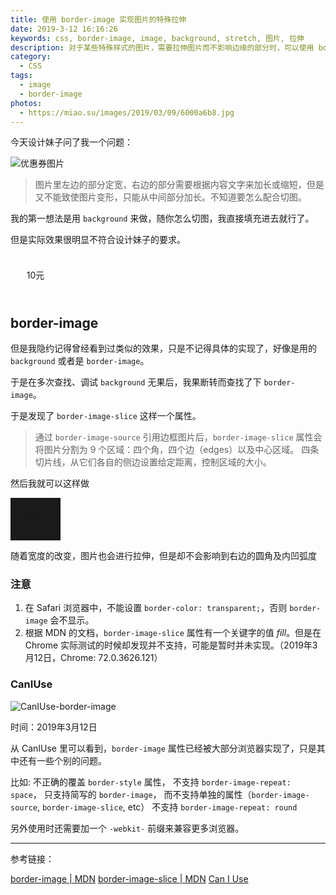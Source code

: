 ```yaml
---
title: 使用 border-image 实现图片的特殊拉伸
date: 2019-3-12 16:16:26
keywords: css, border-image, image, background, stretch, 图片, 拉伸
description: 对于某些特殊样式的图片，需要拉伸图片而不影响边缘的部分时，可以使用 border-image 属性来实现
category:
  - CSS
tags:
  - image
  - border-image
photos:
  - https://miao.su/images/2019/03/09/6000a6b8.jpg
---
```


今天设计妹子问了我一个问题：

![优惠券图片](https://miao.su/images/2019/03/12/0af1f1da3d377c2d4405b.png)

> 图片里左边的部分定宽，右边的部分需要根据内容文字来加长或缩短，但是又不能致使图片变形，只能从中间部分加长。不知道要怎么配合切图。

<!-- more -->

我的第一想法是用 `background` 来做，随你怎么切图，我直接填充进去就行了。

但是实际效果很明显不符合设计妹子的要求。

<div style="width: 80px; height: 68px; line-height: 68px; text-align: center; background: url(https://miao.su/images/2019/03/12/d22ea6dd07ce2041566cc.png) no-repeat 0 0 / 100% 100%;">10元</div>

## border-image

但是我隐约记得曾经看到过类似的效果，只是不记得具体的实现了，好像是用的 `background` 或者是 `border-image`。

于是在多次查找、调试 `background` 无果后，我果断转而查找了下 `border-image`。

于是发现了 `border-image-slice` 这样一个属性。

> 通过 `border-image-source` 引用边框图片后，`border-image-slice` 属性会将图片分割为 9 个区域：四个角，四个边（edges）以及中心区域。
> 四条切片线，从它们各自的侧边设置给定距离，控制区域的大小。

然后我就可以这样做

<div style="position: relative; z-index: 1; width: 80px; height: 68px; line-height: 68px; text-align: center;"><div style="width: 100%; height: 100%;">10元</div><div style="width: 100%; height: 100%; box-sizing: border-box; position: absolute; left: 0; top: 0; z-index: -1; border-width: 34px; border-style: solid; -webkit-border-image: url(https://miao.su/images/2019/03/12/d22ea6dd07ce2041566cc.png) 50% 34 repeat;border-image: url(https://miao.su/images/2019/03/12/d22ea6dd07ce2041566cc.png) 50% 34 repeat;"></div></div>


随着宽度的改变，图片也会进行拉伸，但是却不会影响到右边的圆角及内凹弧度

### 注意

1. 在 Safari 浏览器中，不能设置 `border-color: transparent;`，否则 `border-image` 会不显示。
2. 根据 MDN 的文档，`border-image-slice` 属性有一个关键字的值 *fill*。但是在 Chrome 实际测试的时候却发现并不支持，可能是暂时并未实现。（2019年3月12日，Chrome: 72.0.3626.121）

### CanIUse

![CanIUse-border-image](https://miao.su/images/2019/03/12/caniuse-border-image5eb44.png)

时间：2019年3月12日

从 CanIUse 里可以看到，`border-image` 属性已经被大部分浏览器实现了，只是其中还有一些个别的问题。

比如:
不正确的覆盖 `border-style` 属性，
不支持 `border-image-repeat: space`，
只支持简写的 `border-image`， 而不支持单独的属性（`border-image-source`, `border-image-slice`, etc）
不支持 `border-image-repeat: round`

另外使用时还需要加一个 `-webkit-` 前缀来兼容更多浏览器。

----

参考链接：

[border-image | MDN](https://developer.mozilla.org/zh-CN/docs/Web/CSS/border-image)
[border-image-slice | MDN](https://developer.mozilla.org/zh-CN/docs/Web/CSS/border-image-slice)
[Can I Use](https://caniuse.com/#search=border-image)
